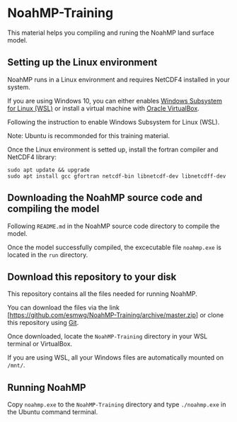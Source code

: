# NoahMP-Training

This material helps you compiling and runing the NoahMP land surface model.

## Setting up the Linux environment

NoahMP runs in a Linux environment and requires NetCDF4 installed in your system.

If you are using Windows 10, you can either enables [Windows Subsystem for Linux (WSL)](https://docs.microsoft.com/en-us/windows/wsl/install-win10) or install a virtual machine with [Oracle VirtualBox](https://www.virtualbox.org).

Following the instruction to enable Windows Subsystem for Linux (WSL). 

Note: Ubuntu is recommonded for this training material.

Once the Linux environment is setted up, install the fortran compiler and NetCDF4 library:
```
sudo apt update && upgrade
sudo apt install gcc gfortran netcdf-bin libnetcdf-dev libnetcdff-dev
```

## Downloading the NoahMP source code and compiling the model

Following `README.md` in the NoahMP source code directory to compile the model.

Once the model successfully compiled, the excecutable file `noahmp.exe` is located in the `run` directory.

## Download this repository to your disk

This repository contains all the files needed for running NoahMP.

You can download the files via the link [https://github.com/esmwg/NoahMP-Training/archive/master.zip] or clone this repository using [Git](https://git-scm.com/).

Once downloaded, locate the `NoahMP-Training` directory in your WSL terminal or VirtualBox.

If you are using WSL, all your Windows files are automatically mounted on `/mnt/`.

## Running NoahMP

Copy `noahmp.exe` to the `NoahMP-Training` directory and type `./noahmp.exe` in the Ubuntu command terminal.
